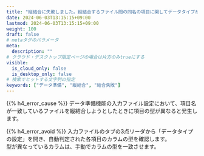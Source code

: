 ```yaml
---
title: "縦結合に失敗しました。縦結合するファイル間の同名の項目に関してデータタイプが一致していることを確認してください。"
date: 2024-06-03T13:15:15+09:00
lastmod: 2024-06-03T13:15:15+09:00
weight: 100
draft: false
# metaタグのパラメータ
meta:
  description: ""
# クラウド・デスクトップ限定ページの場合は片方のみtrueにする
visible:
  is_cloud_only: false
  is_desktop_only: false
# 検索でヒットする文字列の指定
keywords: ["データ準備", "縦結合", "結合失敗"]
---
```


{{% h4_error_cause %}}
データ準備機能の入力ファイル設定において、項目名が一致しているファイルを縦結合しようとしたときに項目の型が異なると発生します。

{{% h4_error_avoid %}}
入力ファイルのタブの3点リーダから「データタイプの設定」を開き、自動判定された各項目のカラムの型を確認します。  
型が異なっているカラムは、手動でカラムの型を一致させます。  
